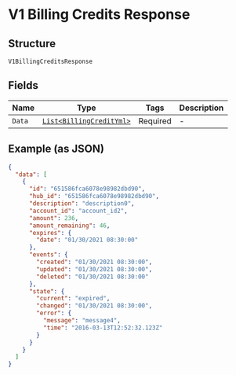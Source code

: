 
# V1 Billing Credits Response

## Structure

`V1BillingCreditsResponse`

## Fields

| Name | Type | Tags | Description |
|  --- | --- | --- | --- |
| `Data` | [`List<BillingCreditYml>`](../../doc/models/billing-credit-yml.md) | Required | - |

## Example (as JSON)

```json
{
  "data": [
    {
      "id": "651586fca6078e98982dbd90",
      "hub_id": "651586fca6078e98982dbd90",
      "description": "description0",
      "account_id": "account_id2",
      "amount": 236,
      "amount_remaining": 46,
      "expires": {
        "date": "01/30/2021 08:30:00"
      },
      "events": {
        "created": "01/30/2021 08:30:00",
        "updated": "01/30/2021 08:30:00",
        "deleted": "01/30/2021 08:30:00"
      },
      "state": {
        "current": "expired",
        "changed": "01/30/2021 08:30:00",
        "error": {
          "message": "message4",
          "time": "2016-03-13T12:52:32.123Z"
        }
      }
    }
  ]
}
```

